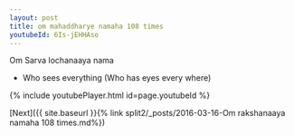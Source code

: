 ```yaml
---
layout: post
title: om mahaddharye namaha 108 times
youtubeId: 6Is-jEHHAso
---
```

 
 
Om Sarva lochanaaya nama 
 
 -  Who sees everything (Who has eyes every where) 
 
  
 
  
 
 
 
 
 
 


{% include youtubePlayer.html id=page.youtubeId %}
 
[Next]({{ site.baseurl }}{% link  split2/_posts/2016-03-16-Om rakshanaaya namaha 108 times.md%})
 
